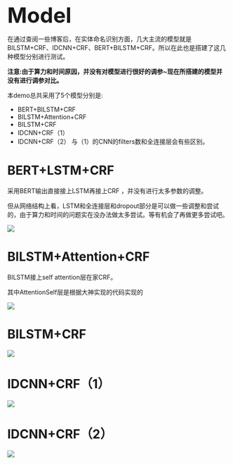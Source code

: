 <font size=10>**Model**</font>

​	在通过查阅一些博客后，在实体命名识别方面，几大主流的模型就是BILSTM+CRF、IDCNN+CRF、BERT+BILSTM+CRF。所以在此也是搭建了这几种模型分别进行测试。



**注意:由于算力和时间原因，并没有对模型进行很好的调参~现在所搭建的模型并没有进行调参对比。**



本demo总共采用了5个模型分别是:

- BERT+BILSTM+CRF
- BILSTM+Attention+CRF
- BILSTM+CRF
- IDCNN+CRF（1）
- IDCNN+CRF（2）  与（1）的CNN的filters数和全连接层会有些区别。



# BERT+LSTM+CRF

采用BERT输出直接接上LSTM再接上CRF ，并没有进行太多参数的调整。

但从网络结构上看，LSTM和全连接层和dropout部分是可以做一些调整和尝试的，由于算力和时间的问题实在没办法做太多尝试。等有机会了再做更多尝试吧。



<img src="picture/BERT_BILSTM_CRF.png">





# BILSTM+Attention+CRF

BILSTM接上self attention层在家CRF。

其中AttentionSelf层是根据大神实现的代码实现的



<img src="picture/BILSTM_ATTENTION_CRF.png">





# BILSTM+CRF

<img src="picture/BILSTM_CRF.png">

# IDCNN+CRF（1）

<img src="picture/IDCNN_CRF.png">



# IDCNN+CRF（2）

<img src="picture/IDCNN_CRF_2.png">